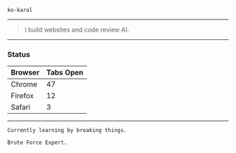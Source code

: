 ```
ko-karol
```
---

> I build websites and code review AI.

---

### Status

| Browser | Tabs Open |
|---------|-----------|
| Chrome  | 47        |
| Firefox | 12        |
| Safari  | 3         |

---

```
Currently learning by breaking things.
```
```
Brute Force Expert.
```

